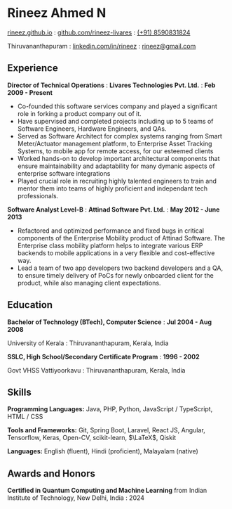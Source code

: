 # Rineez Ahmed N

<span class="iconify" data-icon="charm:person"></span> [rineez.github.io](https://rineez.github.io/)
  : <span class="iconify" data-icon="tabler:brand-github"></span> [github.com/rineez-livares](https://github.com/rineez-livares)
  : <span class="iconify" data-icon="tabler:phone"></span> [(+91) 8590831824](https://wa.me/918590831824)

<span class="iconify" data-icon="ic:outline-location-on"></span> Thiruvananthapuram
  : <span class="iconify" data-icon="tabler:brand-linkedin"></span> [linkedin.com/in/rineez](https://linkedin.com/in/rineez/)
  : <span class="iconify" data-icon="tabler:mail"></span> [rineez@gmail.com](mailto:rineez@gmail.com)

## Experience

**Director of Technical Operations**
  : **Livares Technologies Pvt. Ltd.**
  : **Feb 2009 - Present**

- Co-founded this software services company and played a significant role in forking a product company out of it.
- Have supervised and completed projects including up to 5 teams of Software Engineers, Hardware Engineers, and QAs.
- Served as Software Architect for complex systems ranging from Smart Meter/Actuator management platform, to Enterprise Asset Tracking Systems, to mobile app for remote access, for our esteemed clients
- Worked hands-on to develop important architectural components that ensure maintainability and adaptability for many dymanic aspects of enterprise software integrations
- Played crucial role in recruiting highly talented engineers to train and mentor them into teams of highly proficient and independant tech professionals.


**Software Analyst Level-B**
  : **Attinad Software Pvt. Ltd.**
  : **May 2012 - June 2013**

- Refactored and optimized performance and fixed bugs in critical components of the Enterprise Mobility product of Attinad Software. The Enterprise class mobility platform helps to integrate various ERP backends to mobile applications in a very flexible and cost-effective way.
- Lead a team of two app developers two backend developers and a QA, to ensure timely delivery of PoCs for newly onboarded client for the product, while also managing client expectations.

## Education

**Bachelor of Technology (BTech), Computer Science**
  : **Jul 2004 - Aug 2008**

University of Kerala
  : Thiruvananthapuram, Kerala, India


**SSLC, High School/Secondary Certificate Program**
  : **1996 - 2002**

Govt VHSS Vattiyoorkavu
  : Thiruvananthapuram, Kerala, India

## Skills

**Programming Languages:** <span class="iconify" data-icon="logos:java" data-inline="false"></span> Java, <span class="iconify" data-icon="logos:php" data-inline="false"></span>PHP, <span class="iconify" data-icon="logos:python"></span> Python, <span class="iconify" data-icon="vscode-icons:file-type-js-official"></span> JavaScript / <span class="iconify" data-icon="vscode-icons:file-type-typescript-official"></span> TypeScript, <span class="iconify" data-icon="vscode-icons:file-type-html"></span> HTML / <span class="iconify" data-icon="vscode-icons:file-type-css"></span> CSS

**Tools and Frameworks:** Git, Spring Boot, Laravel, React JS, Angular, Tensorflow, Keras, Open-CV, scikit-learn, $\LaTeX$, Qiskit

**Languages:** English (fluent), Hindi (proficient), Malayalam (native)

## Awards and Honors

**Certified in Quantum Computing and Machine Learning** from Indian Institute of Technology, New Delhi, India
  : 2024

